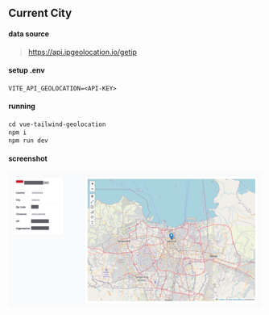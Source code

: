 ## Current City

#### data source
> https://api.ipgeolocation.io/getip

#### setup .env

```
VITE_API_GEOLOCATION=<API-KEY>
```

#### running
```
cd vue-tailwind-geolocation
npm i
npm run dev
```
#### screenshot
![Kanban Board](screenshot/current-city.png)
